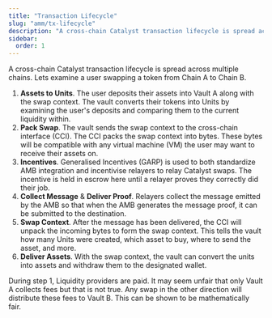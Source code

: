 ```yaml
---
title: "Transaction Lifecycle"
slug: "amm/tx-lifecycle"
description: "A cross-chain Catalyst transaction lifecycle is spread across multiple chains. Lets examine a user swapping a token from Chain A to Chain B."
sidebar:
  order: 1
---
```


A cross-chain Catalyst transaction lifecycle is spread across multiple chains. Lets examine a user swapping a token from Chain A to Chain B.

<!-- ```d2
style.fill: transparent

direction: right

amb: AMB
amb.shape: cloud

Chain A: {
  user: Sender
  user.shape: person

  vault: Vault A
  cci: CCI A
  garp: GARP A

  user -> vault: Assets to units
  vault -> cci: Pack Swap
  cci -> garp: Incentives
}

Chain B: {
 user: Recipient
 user.shape: person
 vault: Vault B
 cci: CCI B
 garp: GARP B

  user <- vault: Deliver Assets
  vault <- cci: Swap Context
  cci <- garp
}

Chain A.garp -> amb: Collect Proof
Chain B.garp <- amb: Deliver Proof
``` -->

1. **Assets to Units**. The user deposits their assets into Vault A along with the swap context. The vault converts their tokens into Units by examining the user's deposits and comparing them to the current liquidity within.
2. **Pack Swap**. The vault sends the swap context to the cross-chain interface (CCI). The CCI packs the swap context into bytes. These bytes will be compatible with any virtual machine (VM) the user may want to receive their assets on.
3. **Incentives**. Generalised Incentives (GARP) is used to both standardize AMB integration and incentivise relayers to relay Catalyst swaps. The incentive is held in escrow here until a relayer proves they correctly did their job.
4. **Collect Message** & **Deliver Proof**. Relayers collect the message emitted by the AMB so that when the AMB generates the message proof, it can be submitted to the destination.
5. **Swap Context**. After the message has been delivered, the CCI will unpack the incoming bytes to form the swap context. This tells the vault how many Units were created, which asset to buy, where to send the asset, and more.
6. **Deliver Assets**. With the swap context, the vault can convert the units into assets and withdraw them to the designated wallet.

During step 1, Liquidity providers are paid. It may seem unfair that only Vault A collects fees but that is not true. Any swap in the other direction will distribute these fees to Vault B. This can be shown to be mathematically fair.

